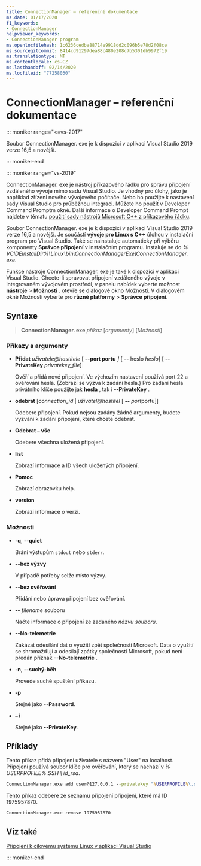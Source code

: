```yaml
---
title: ConnectionManager – referenční dokumentace
ms.date: 01/17/2020
f1_keywords:
- ConnectionManager
helpviewer_keywords:
- ConnectionManager program
ms.openlocfilehash: 1c6236cedba88714e9918dd2c096b5e78d2f08ce
ms.sourcegitcommit: 8414cd91297dea88c480e208c7b5301db9972f19
ms.translationtype: MT
ms.contentlocale: cs-CZ
ms.lasthandoff: 02/14/2020
ms.locfileid: "77258030"
---
```

# <a name="connectionmanager-reference"></a>ConnectionManager – referenční dokumentace

::: moniker range="<=vs-2017"

Soubor ConnectionManager. exe je k dispozici v aplikaci Visual Studio 2019 verze 16,5 a novější.

::: moniker-end

::: moniker range="vs-2019"

ConnectionManager. exe je nástroj příkazového řádku pro správu připojení vzdáleného vývoje mimo sadu Visual Studio. Je vhodný pro úlohy, jako je například zřízení nového vývojového počítače. Nebo ho použijte k nastavení sady Visual Studio pro průběžnou integraci. Můžete ho použít v Developer Command Promptm okně. Další informace o Developer Command Prompt najdete v tématu [použití sady nástrojů Microsoft C++ z příkazového řádku](../build/building-on-the-command-line.md).

Soubor ConnectionManager. exe je k dispozici v aplikaci Visual Studio 2019 verze 16,5 a novější. Je součástí **vývoje pro Linux s C++**  úlohou v instalační program pro Visual Studio. Také se nainstaluje automaticky při výběru komponenty **Správce připojení** v instalačním programu. Instaluje se do *% VCIDEInstallDir%\\Linux\\bin\\ConnectionManagerExe\\ConnectionManager. exe*.

Funkce nástroje ConnectionManager. exe je také k dispozici v aplikaci Visual Studio. Chcete-li spravovat připojení vzdáleného vývoje v integrovaném vývojovém prostředí, v panelu nabídek vyberte možnost **nástroje** > **Možnosti** . otevře se dialogové okno Možnosti. V dialogovém okně Možnosti vyberte pro **různé platformy** > **Správce připojení**.

## <a name="syntax"></a>Syntaxe

> **ConnectionManager. exe** *příkaz* \[*argumenty*] \[*Možnosti*]

### <a name="commands-and-arguments"></a>Příkazy a argumenty

- **Přidat** *uživatele\@hostitele* \[ **--port portu** *]* \[ **--** heslo *heslo*] \[ **--PrivateKey** *privatekey_file*]

  Ověří a přidá nové připojení. Ve výchozím nastavení používá port 22 a ověřování hesla. (Zobrazí se výzva k zadání hesla.) Pro zadání hesla privátního klíče použijte jak **hesla** , tak i **--PrivateKey** .

- **odebrat** \[*connection_id* \| *uživatel\@hostitel* \[ **--** *port*portu]]

  Odebere připojení. Pokud nejsou zadány žádné argumenty, budete vyzváni k zadání připojení, které chcete odebrat.

- **Odebrat – vše**

  Odebere všechna uložená připojení.

- **list**

  Zobrazí informace a ID všech uložených připojení.

- **Pomoc**

  Zobrazí obrazovku help.

- **version**

  Zobrazí informace o verzi.

### <a name="options"></a>Možnosti

- **-q**, **--quiet**

  Brání výstupům `stdout` nebo `stderr`.

- **--bez výzvy**

  V případě potřeby selže místo výzvy.

- **--bez ověřování**

  Přidání nebo úprava připojení bez ověřování.

- **--** *filename* souboru

  Načte informace o připojení ze zadaného *názvu souboru*.

- **--No-telemetrie**

  Zakázat odesílání dat o využití zpět společnosti Microsoft. Data o využití se shromažďují a odesílají zpátky společnosti Microsoft, pokud není předán příznak **--No-telemetrie** .  

- **-n**, **--suchý-běh**

  Provede suché spuštění příkazu.

- **-p**

  Stejné jako **--Password**.

- **– i**

  Stejné jako **--PrivateKey**.

## <a name="examples"></a>Příklady

Tento příkaz přidá připojení uživatele s názvem "User" na localhost. Připojení používá soubor klíče pro ověřování, který se nachází v *% USERPROFILE%\.SSH \ id_rsa*.

```cmd
ConnectionManager.exe add user@127.0.0.1 --privatekey "%USERPROFILE%\.ssh\id_rsa"
```

Tento příkaz odebere ze seznamu připojení připojení, které má ID 1975957870.

```cmd
ConnectionManager.exe remove 1975957870
```

## <a name="see-also"></a>Viz také

[Připojení k cílovému systému Linux v aplikaci Visual Studio](connect-to-your-remote-linux-computer.md)

::: moniker-end
